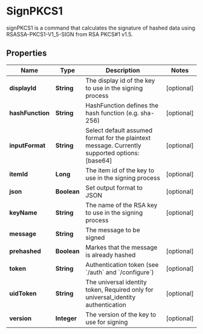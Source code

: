 

# SignPKCS1

signPKCS1 is a command that calculates the signature of hashed data using RSASSA-PKCS1-V1_5-SIGN from RSA PKCS#1 v1.5.

## Properties

| Name | Type | Description | Notes |
|------------ | ------------- | ------------- | -------------|
|**displayId** | **String** | The display id of the key to use in the signing process |  [optional] |
|**hashFunction** | **String** | HashFunction defines the hash function (e.g. sha-256) |  [optional] |
|**inputFormat** | **String** | Select default assumed format for the plaintext message. Currently supported options: [base64] |  [optional] |
|**itemId** | **Long** | The item id of the key to use in the signing process |  [optional] |
|**json** | **Boolean** | Set output format to JSON |  [optional] |
|**keyName** | **String** | The name of the RSA key to use in the signing process |  [optional] |
|**message** | **String** | The message to be signed |  |
|**prehashed** | **Boolean** | Markes that the message is already hashed |  [optional] |
|**token** | **String** | Authentication token (see &#x60;/auth&#x60; and &#x60;/configure&#x60;) |  [optional] |
|**uidToken** | **String** | The universal identity token, Required only for universal_identity authentication |  [optional] |
|**version** | **Integer** | The version of the key to use for signing |  [optional] |



